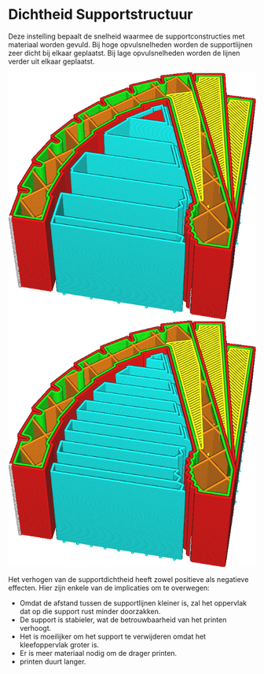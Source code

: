 Dichtheid Supportstructuur
====
Deze instelling bepaalt de snelheid waarmee de supportconstructies met materiaal worden gevuld. Bij hoge opvulsnelheden worden de supportlijnen zeer dicht bij elkaar geplaatst. Bij lage opvulsnelheden worden de lijnen verder uit elkaar geplaatst.

<!--screenshot {
"image_path": "support_infill_rate_low.png",
"modellen": [{"script": "spiral_stair.scad"}],
"camerapositie": [-95, 18, 116],
"instellingen": {
    "support_enable": waar,
    "support_infill_rate": 10
},
"laag": 256,
"kleuren": 64
}-->
<!--screenshot {
"image_path": "support_infill_rate_high.png",
"modellen": [{"script": "spiral_stair.scad"}],
"camerapositie": [-95, 18, 116],
"instellingen": {
    "support_enable": waar,
    "support_infill_rate": 20
},
"laag": 256,
"kleuren": 64
}-->
![Lage support percentage](../../../articles/images/support_infill_rate_low.png)
![Hoog support percentage](../../../articles/images/support_infill_rate_high.png)

Het verhogen van de supportdichtheid heeft zowel positieve als negatieve effecten. Hier zijn enkele van de implicaties om te overwegen:
* Omdat de afstand tussen de supportlijnen kleiner is, zal het oppervlak dat op die support rust minder doorzakken.
* De support is stabieler, wat de betrouwbaarheid van het printen verhoogt.
* Het is moeilijker om het support te verwijderen omdat het kleefoppervlak groter is.
* Er is meer materiaal nodig om de drager printen.
* printen duurt langer.